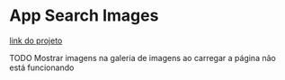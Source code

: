 # App Search Images

[link do projeto](https://unsplashapi-app-searchimages.surge.sh/)

TODO
Mostrar imagens na galeria de imagens ao carregar a página não está funcionando
